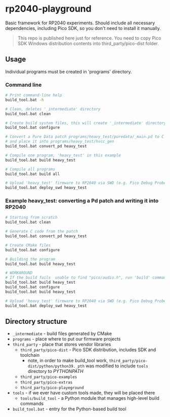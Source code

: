 # rp2040-playground

Basic framework for RP2040 experiments. Should include all necessary dependencies, including Pico SDK, so you don't need
to install it manually.

> This repo is published here just for reference. You need to copy Pico SDK Windows distribution
> contents into third_party/pico-dist folder.

## Usage

Individual programs must be created in 'programs' directory.

### Command line

```bash
# Print command-line help
build_tool.bat -h

# Clean, deletes '_intermediate' directory
build_tool.bat clean

# Create build system files, this will create '_intermediate' directory
build_tool.bat configure

# Convert a Pure Data patch programs/heavy_test/puredata/_main.pd to C code
# and place it into programs/heavy_test/hvcc_gen
build_tool.bat convert_pd heavy_test

# Compile one program, 'heavy_test' in this example
build_tool.bat build heavy_test

# Compile all programs
build_tool.bat build all

# Upload 'heavy_test' firmware to RP2040 via SWD (e.g. Pico Debug Probe)
build_tool.bat deploy_swd heavy_test
```

### Example heavy_test: converting a Pd patch and writing it into RP2040

```bash
# Starting from scratch
build_tool.bat clean

# Generate C code from the patch
build_tool.bat convert_pd heavy_test

# Create CMake files
build_tool.bat configure

# Building the program
build_tool.bat build heavy_test

# WORKAROUND
# If the build fails  unable to find "pico/audio.h", run 'build' command one more time followed by 'configure', then 'build' again
build_tool.bat build heavy_test
build_tool.bat configure
build_tool.bat build heavy_test

# Upload 'heavy_test' firmware to RP2040 via SWD (e.g. Pico Debug Probe)
build_tool.bat deploy_swd heavy_test
```

## Directory structure

- `_intermediate` - build files generated by CMake
- `programs` - place where to put our firmware projects
- `third_party` - place that stores vendor libraries
    - `third_party/pico-dist` - Pico SDK distribution, includes SDK and toolchain
        - note, in order to make build_tool work, `third_party/pico-dist/python/python39._pth`
          was modified to include `tools` directory to *PYTHONPATH*
    - `third_party/pico-examples`
    - `third_party/pico-extras`
    - `third_party/pico-playeground`
- `tools` - if we ever have custom tools made, they will be placed there
    - `tools/build_tool` - a Python module that manages high-level build commands
- `build_tool.bat` - entry for the Python-based build tool
